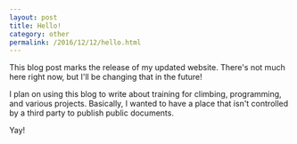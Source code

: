 ```yaml
---
layout: post
title: Hello!
category: other
permalink: /2016/12/12/hello.html
---
```


This blog post marks the release of my updated website. There's not much here right now, but I'll be changing that in the future!

I plan on using this blog to write about training for climbing, programming, and various projects. Basically, I wanted to have a place that isn't controlled by a third party to publish public documents.

Yay!
